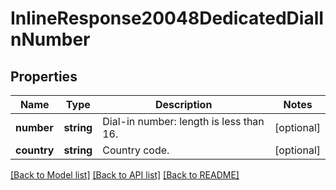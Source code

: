 # InlineResponse20048DedicatedDialInNumber

## Properties
Name | Type | Description | Notes
------------ | ------------- | ------------- | -------------
**number** | **string** | Dial-in number: length is less than 16. | [optional] 
**country** | **string** | Country code. | [optional] 

[[Back to Model list]](../README.md#documentation-for-models) [[Back to API list]](../README.md#documentation-for-api-endpoints) [[Back to README]](../README.md)


